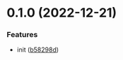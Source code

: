 

# 0.1.0 (2022-12-21)


### Features

* init ([b58298d](https://github.com/chenyueban/tauri-utils/commit/b58298d523f32a28fdf7f89103a04540338ff11d))